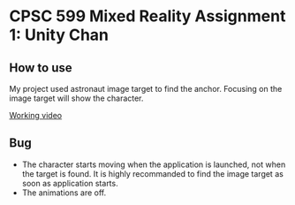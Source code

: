 # CPSC 599 Mixed Reality Assignment 1: Unity Chan
## How to use
My project used astronaut image target to find the anchor. Focusing on the image target will show the character.

[Working video](https://youtu.be/1hd_Zs1VChQ)
## Bug
* The character starts moving when the application is launched, not when the target is found. It is highly recommanded to find the image target as soon as application starts.
* The animations are off.


